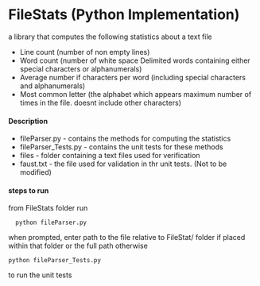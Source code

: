 
# FileStats (Python Implementation)
a library that computes the following statistics about a text file
* Line count (number of non empty lines)
* Word count (number of white space Delimited words containing either special characters or alphanumerals)
* Average number if characters per word (including special characters and alphanumerals)
* Most common letter (the alphabet which appears maximum number of times in the file. doesnt include other characters)

#### Description

* fileParser.py - contains the methods for computing the statistics
* fileParser_Tests.py - contains the unit tests for these methods
* files - folder containing a text files used for verification
* faust.txt - the file used for validation in thr unit tests. (Not to be modified)

#### steps to run
from FileStats folder run

      python fileParser.py

when prompted, enter path to the file relative to FileStat/ folder if placed within that folder or the full path otherwise
  

    python fileParser_Tests.py

to run the unit tests
    

